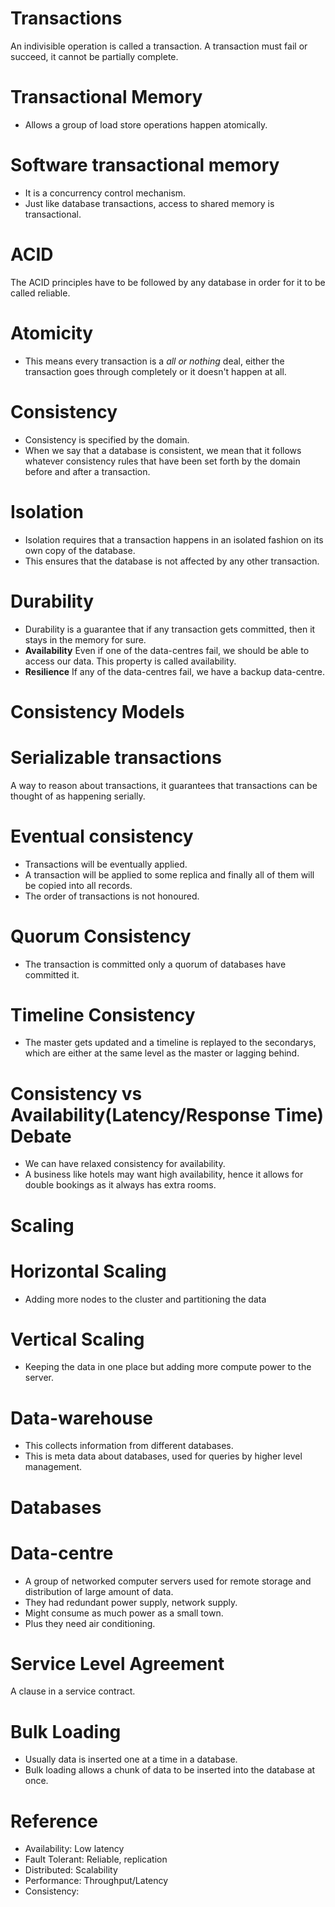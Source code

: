 Transactions
============
An indivisible operation is called a transaction. A transaction must fail or
succeed, it cannot be partially complete.

# Transactional Memory
- Allows a group of load store operations happen atomically.

# Software transactional memory
- It is a concurrency control mechanism.
- Just like database transactions, access to shared memory is transactional.

ACID
====
The ACID principles have to be followed by any database in order for it to be called reliable.

# Atomicity
- This means every transaction is a *all or nothing* deal, either the transaction goes through completely or it doesn't happen at all.

# Consistency
- Consistency is specified by the domain.
- When we say that a database is consistent, we mean that it follows whatever consistency rules that have been set forth by the domain before and after a transaction.

# Isolation
- Isolation requires that a transaction happens in an isolated fashion on its own copy of the database.
- This ensures that the database is not affected by any other transaction.

# Durability
- Durability is a guarantee that if any transaction gets committed, then it stays
  in the memory for sure.
- **Availability**
    Even if one of the data-centres fail, we should be able to access our data. This property is called availability.
- **Resilience**
    If any of the data-centres fail, we have a backup data-centre.

Consistency Models
====================

# Serializable transactions
A way to reason about transactions, it guarantees that transactions can be thought of as happening serially.

# Eventual consistency
- Transactions will be eventually applied.
- A transaction will be applied to some replica and finally all of them will be copied into all records.
- The order of transactions is not honoured.

# Quorum Consistency
- The transaction is committed only a quorum of databases have committed it.

# Timeline Consistency
- The master gets updated and a timeline is replayed to the secondarys, which
    are either at the same level as the master or lagging behind.

Consistency vs Availability(Latency/Response Time) Debate
==================================
- We can have relaxed consistency for availability.
- A business like hotels may want high availability, hence it allows for double bookings as it always has extra rooms.

Scaling
=======

# Horizontal Scaling
- Adding more nodes to the cluster and partitioning the data

# Vertical Scaling
- Keeping the data in one place but adding more compute power to the server.

# Data-warehouse
- This collects information from different databases.
- This is meta data about databases, used for queries by higher level management.

Databases
=========

# Data-centre
- A group of networked computer servers used for remote storage and distribution of large amount of data.
- They had redundant power supply, network supply.
- Might consume as much power as a small town.
- Plus they need air conditioning.

Service Level Agreement
=======================
A clause in a service contract.

Bulk Loading
============
- Usually data is inserted one at a time in a database.
- Bulk loading allows a chunk of data to be inserted into the database at once.

Reference
=========
- Availability: Low latency
- Fault Tolerant: Reliable, replication
- Distributed: Scalability
- Performance: Throughput/Latency
- Consistency:
